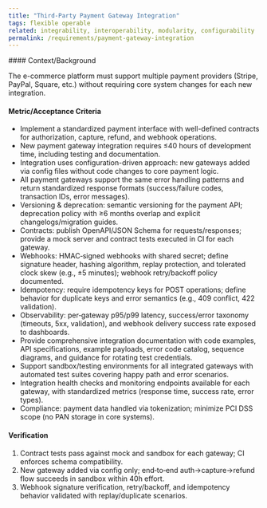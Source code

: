 ```yaml
---
title: "Third-Party Payment Gateway Integration"
tags: flexible operable
related: integrability, interoperability, modularity, configurability
permalink: /requirements/payment-gateway-integration
---
```


<div class="quality-requirement" markdown="1">
#### Context/Background

The e-commerce platform must support multiple payment providers (Stripe, PayPal, Square, etc.) without requiring core system changes for each new integration.

#### Metric/Acceptance Criteria

* Implement a standardized payment interface with well-defined contracts for authorization, capture, refund, and webhook operations.
* New payment gateway integration requires ≤40 hours of development time, including testing and documentation.
* Integration uses configuration-driven approach: new gateways added via config files without code changes to core payment logic.
* All payment gateways support the same error handling patterns and return standardized response formats (success/failure codes, transaction IDs, error messages).
* Versioning & deprecation: semantic versioning for the payment API; deprecation policy with ≥6 months overlap and explicit changelogs/migration guides.
* Contracts: publish OpenAPI/JSON Schema for requests/responses; provide a mock server and contract tests executed in CI for each gateway.
* Webhooks: HMAC‑signed webhooks with shared secret; define signature header, hashing algorithm, replay protection, and tolerated clock skew (e.g., ±5 minutes); webhook retry/backoff policy documented.
* Idempotency: require idempotency keys for POST operations; define behavior for duplicate keys and error semantics (e.g., 409 conflict, 422 validation).
* Observability: per‑gateway p95/p99 latency, success/error taxonomy (timeouts, 5xx, validation), and webhook delivery success rate exposed to dashboards.
* Provide comprehensive integration documentation with code examples, API specifications, example payloads, error code catalog, sequence diagrams, and guidance for rotating test credentials.
* Support sandbox/testing environments for all integrated gateways with automated test suites covering happy path and error scenarios.
* Integration health checks and monitoring endpoints available for each gateway, with standardized metrics (response time, success rate, error types).
* Compliance: payment data handled via tokenization; minimize PCI DSS scope (no PAN storage in core systems).

#### Verification
1. Contract tests pass against mock and sandbox for each gateway; CI enforces schema compatibility.
2. New gateway added via config only; end‑to‑end auth→capture→refund flow succeeds in sandbox within 40h effort.
3. Webhook signature verification, retry/backoff, and idempotency behavior validated with replay/duplicate scenarios.

</div><br>

